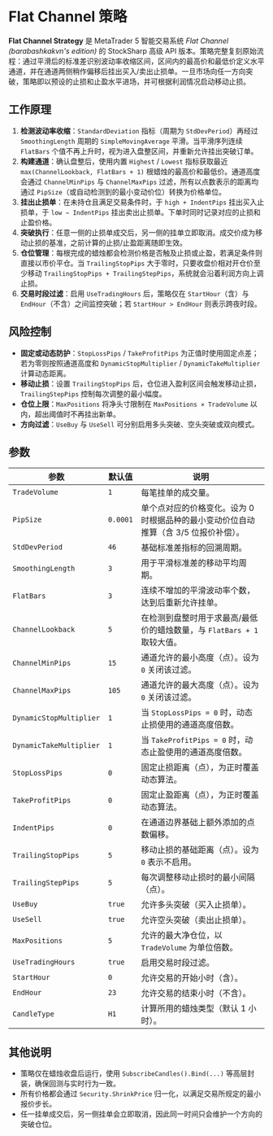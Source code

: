 # Flat Channel 策略

**Flat Channel Strategy** 是 MetaTrader 5 智能交易系统 *Flat Channel (barabashkakvn's edition)* 的 StockSharp 高级 API 版本。策略完整复刻原始流程：通过平滑后的标准差识别波动率收缩区间，区间内的最高价和最低价定义水平通道，并在通道两侧稍作偏移后挂出买入/卖出止损单。一旦市场向任一方向突破，策略即以预设的止损和止盈水平进场，并可根据利润情况启动移动止损。

## 工作原理

1. **检测波动率收缩**：`StandardDeviation` 指标（周期为 `StdDevPeriod`）再经过 `SmoothingLength` 周期的 `SimpleMovingAverage` 平滑。当平滑序列连续 `FlatBars` 个值不再上升时，视为进入盘整区间，并重新允许挂出突破订单。
2. **构建通道**：确认盘整后，使用内置 `Highest` / `Lowest` 指标获取最近 `max(ChannelLookback, FlatBars + 1)` 根蜡烛的最高价和最低价。通道高度会通过 `ChannelMinPips` 与 `ChannelMaxPips` 过滤，所有以点数表示的距离均通过 `PipSize`（或自动检测到的最小变动价位）转换为价格单位。
3. **挂出止损单**：在未持仓且满足交易条件时，于 `high + IndentPips` 挂出买入止损单，于 `low − IndentPips` 挂出卖出止损单。下单时同时记录对应的止损和止盈价格。
4. **突破执行**：任意一侧的止损单成交后，另一侧的挂单立即取消。成交价成为移动止损的基准，之前计算的止损/止盈距离随即生效。
5. **仓位管理**：每根完成的蜡烛都会检测价格是否触及止损或止盈，若满足条件则直接以市价平仓。当 `TrailingStopPips` 大于零时，只要收盘价相对开仓价至少移动 `TrailingStopPips + TrailingStepPips`，系统就会沿着利润方向上调止损。
6. **交易时段过滤**：启用 `UseTradingHours` 后，策略仅在 `StartHour`（含）与 `EndHour`（不含）之间监控突破；若 `StartHour > EndHour` 则表示跨夜时段。

## 风险控制

- **固定或动态防护**：`StopLossPips` / `TakeProfitPips` 为正值时使用固定点差；若为零则按照通道高度和 `DynamicStopMultiplier` / `DynamicTakeMultiplier` 计算动态距离。
- **移动止损**：设置 `TrailingStopPips` 后，仓位进入盈利区间会触发移动止损，`TrailingStepPips` 控制每次调整的最小幅度。
- **仓位上限**：`MaxPositions` 将净头寸限制在 `MaxPositions × TradeVolume` 以内，超出阈值时不再挂出新单。
- **方向过滤**：`UseBuy` 与 `UseSell` 可分别启用多头突破、空头突破或双向模式。

## 参数

| 参数 | 默认值 | 说明 |
|------|--------|------|
| `TradeVolume` | `1` | 每笔挂单的成交量。 |
| `PipSize` | `0.0001` | 单个点对应的价格变化。设为 0 时根据品种的最小变动价位自动推算（含 3/5 位报价补偿）。 |
| `StdDevPeriod` | `46` | 基础标准差指标的回溯周期。 |
| `SmoothingLength` | `3` | 用于平滑标准差的移动平均周期。 |
| `FlatBars` | `3` | 连续不增加的平滑波动率个数，达到后重新允许挂单。 |
| `ChannelLookback` | `5` | 在检测到盘整时用于求最高/最低价的蜡烛数量，与 `FlatBars + 1` 取较大值。 |
| `ChannelMinPips` | `15` | 通道允许的最小高度（点）。设为 `0` 关闭该过滤。 |
| `ChannelMaxPips` | `105` | 通道允许的最大高度（点）。设为 `0` 关闭该过滤。 |
| `DynamicStopMultiplier` | `1` | 当 `StopLossPips = 0` 时，动态止损使用的通道高度倍数。 |
| `DynamicTakeMultiplier` | `1` | 当 `TakeProfitPips = 0` 时，动态止盈使用的通道高度倍数。 |
| `StopLossPips` | `0` | 固定止损距离（点），为正时覆盖动态算法。 |
| `TakeProfitPips` | `0` | 固定止盈距离（点），为正时覆盖动态算法。 |
| `IndentPips` | `0` | 在通道边界基础上额外添加的点数偏移。 |
| `TrailingStopPips` | `5` | 移动止损的基础距离（点）。设为 `0` 表示不启用。 |
| `TrailingStepPips` | `5` | 每次调整移动止损时的最小间隔（点）。 |
| `UseBuy` | `true` | 允许多头突破（买入止损单）。 |
| `UseSell` | `true` | 允许空头突破（卖出止损单）。 |
| `MaxPositions` | `5` | 允许的最大净仓位，以 `TradeVolume` 为单位倍数。 |
| `UseTradingHours` | `true` | 启用交易时段过滤。 |
| `StartHour` | `0` | 允许交易的开始小时（含）。 |
| `EndHour` | `23` | 允许交易的结束小时（不含）。 |
| `CandleType` | `H1` | 计算所用的蜡烛类型（默认 1 小时）。 |

## 其他说明

- 策略仅在蜡烛收盘后运行，使用 `SubscribeCandles().Bind(...)` 等高层封装，确保回测与实时行为一致。
- 所有价格都会通过 `Security.ShrinkPrice` 归一化，以满足交易所规定的最小报价步长。
- 任一挂单成交后，另一侧挂单会立即取消，因此同一时间只会维护一个方向的突破仓位。
